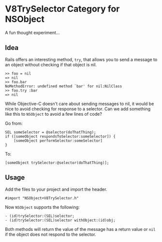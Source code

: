 V8TrySelector Category for NSObject
===================================
A fun thought experiment...

Idea
----
Rails offers an interesting method, `try`, that allows you to send a message to an object without checking if that object is nil.

    >> foo = nil
    => nil
    >> foo.bar
    NoMethodError: undefined method `bar' for nil:NilClass
    >> foo.try :bar
    => nil

While Objective-C doesn't care about sending messages to nil, it would be nice to avoid checking for response to a selector. Can we add something like this to `NSObject` to avoid a few lines of code?

Go from:

    SEL someSelector = @selector(doThatThing);
    if ([someObject respondsToSelector:someSelector]) {
        [someObject performSelector:someSelector]
    }

To:

    [someObject trySelector:@selector(doThatThing)];


Usage
-----
Add the files to your project and import the header.

    #import "NSObject+V8TrySelector.h"

Now `NSObject` supports the following:

    - (id)trySelector:(SEL)selector;
    - (id)trySelector:(SEL)selector withObject:(id)obj;

Both methods will return the value of the message has a return value or `nil` if the object does not respond to the selector.

